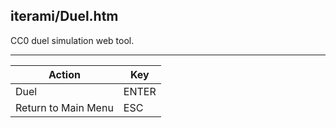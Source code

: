iterami/Duel.htm
----------------

CC0 duel simulation web tool.

---

Action              | Key
--------------------|------
Duel                | ENTER
Return to Main Menu | ESC

